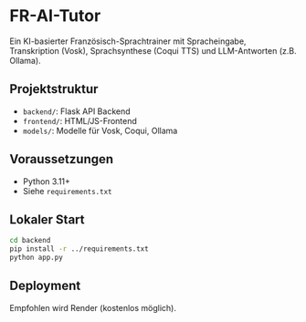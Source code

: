 # FR-AI-Tutor

Ein KI-basierter Französisch-Sprachtrainer mit Spracheingabe, Transkription (Vosk), Sprachsynthese (Coqui TTS) und LLM-Antworten (z.B. Ollama).

## Projektstruktur

- `backend/`: Flask API Backend
- `frontend/`: HTML/JS-Frontend
- `models/`: Modelle für Vosk, Coqui, Ollama

## Voraussetzungen

- Python 3.11+
- Siehe `requirements.txt`

## Lokaler Start

```bash
cd backend
pip install -r ../requirements.txt
python app.py
```

## Deployment

Empfohlen wird Render (kostenlos möglich).
